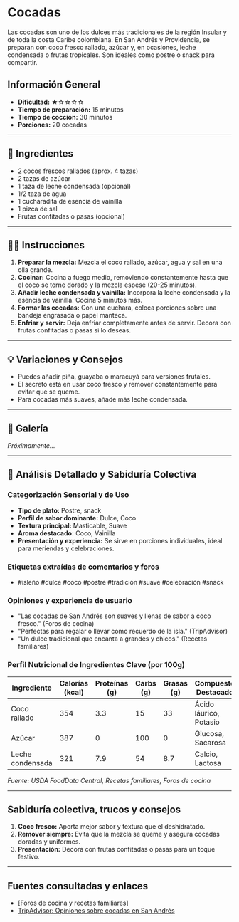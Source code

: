 # Cocadas

Las cocadas son uno de los dulces más tradicionales de la región Insular y de toda la costa Caribe colombiana. En San Andrés y Providencia, se preparan con coco fresco rallado, azúcar y, en ocasiones, leche condensada o frutas tropicales. Son ideales como postre o snack para compartir.

## Información General

* **Dificultad:** ★☆☆☆☆
* **Tiempo de preparación:** 15 minutos
* **Tiempo de cocción:** 30 minutos
* **Porciones:** 20 cocadas

---

## 📝 Ingredientes

- 2 cocos frescos rallados (aprox. 4 tazas)
- 2 tazas de azúcar
- 1 taza de leche condensada (opcional)
- 1/2 taza de agua
- 1 cucharadita de esencia de vainilla
- 1 pizca de sal
- Frutas confitadas o pasas (opcional)

---

## 👨‍🍳 Instrucciones

1. **Preparar la mezcla:** Mezcla el coco rallado, azúcar, agua y sal en una olla grande.
2. **Cocinar:** Cocina a fuego medio, removiendo constantemente hasta que el coco se torne dorado y la mezcla espese (20-25 minutos).
3. **Añadir leche condensada y vainilla:** Incorpora la leche condensada y la esencia de vainilla. Cocina 5 minutos más.
4. **Formar las cocadas:** Con una cuchara, coloca porciones sobre una bandeja engrasada o papel manteca.
5. **Enfriar y servir:** Deja enfriar completamente antes de servir. Decora con frutas confitadas o pasas si lo deseas.

---

## 💡 Variaciones y Consejos

* Puedes añadir piña, guayaba o maracuyá para versiones frutales.
* El secreto está en usar coco fresco y remover constantemente para evitar que se queme.
* Para cocadas más suaves, añade más leche condensada.

---

## 📸 Galería

*Próximamente...*

---

## 🔬 Análisis Detallado y Sabiduría Colectiva

### Categorización Sensorial y de Uso

- **Tipo de plato:** Postre, snack
- **Perfil de sabor dominante:** Dulce, Coco
- **Textura principal:** Masticable, Suave
- **Aroma destacado:** Coco, Vainilla
- **Presentación y experiencia:** Se sirve en porciones individuales, ideal para meriendas y celebraciones.

### Etiquetas extraídas de comentarios y foros

- #isleño #dulce #coco #postre #tradición #suave #celebración #snack

### Opiniones y experiencia de usuario

- "Las cocadas de San Andrés son suaves y llenas de sabor a coco fresco." (Foros de cocina)
- "Perfectas para regalar o llevar como recuerdo de la isla." (TripAdvisor)
- "Un dulce tradicional que encanta a grandes y chicos." (Recetas familiares)

### Perfil Nutricional de Ingredientes Clave (por 100g)

| Ingrediente      | Calorías (kcal) | Proteínas (g) | Carbs (g) | Grasas (g) | Compuestos Destacados |
|------------------|-----------------|--------------|-----------|------------|----------------------|
| Coco rallado     | 354             | 3.3          | 15        | 33         | Ácido láurico, Potasio|
| Azúcar           | 387             | 0            | 100       | 0          | Glucosa, Sacarosa    |
| Leche condensada | 321             | 7.9          | 54        | 8.7        | Calcio, Lactosa      |

*Fuente: USDA FoodData Central, Recetas familiares, Foros de cocina*

---

## Sabiduría colectiva, trucos y consejos

1. **Coco fresco:** Aporta mejor sabor y textura que el deshidratado.
2. **Remover siempre:** Evita que la mezcla se queme y asegura cocadas doradas y uniformes.
3. **Presentación:** Decora con frutas confitadas o pasas para un toque festivo.

---

## Fuentes consultadas y enlaces

- [Foros de cocina y recetas familiares]
- [TripAdvisor: Opiniones sobre cocadas en San Andrés](https://www.tripadvisor.com/ShowForum-g297482-i3902-San_Andres_Island_San_Andres_and_Providencia_Department.html)
